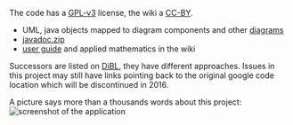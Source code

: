 The code has a [GPL-v3](http://www.gnu.org/licenses/gpl.html) license, 
the wiki a [CC-BY](http://creativecommons.org/licenses/by/3.0/).

* UML, java objects mapped to diagram components and other [diagrams](https://cdn.rawgit.com/d-bl/bobbinwork/master/doc/index.html)
* [javadoc.zip](http://web.archive.org/*/https://bobbinwork.googlecode.com/svn/generated/javadoc.zip)
* [user guide](http://d-bl.github.io/bobbinwork/) and applied mathematics in the wiki

Successors are listed on [DiBL](https://d-bl.github.io), they have different approaches. 
Issues in this project may still have links pointing back to the original google code location 
which will be discontinued in 2016. 

A picture says more than a thousands words about this project:  
![screenshot of the application](https://raw.githubusercontent.com/wiki/d-bl/bobbinwork/images/screenshot.png)
